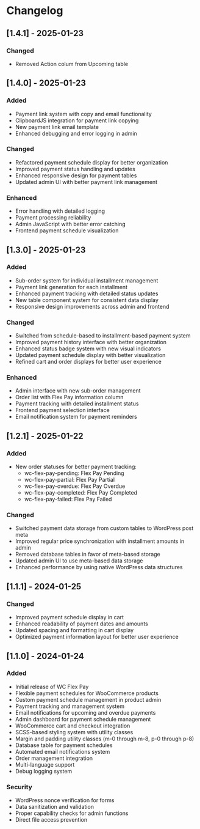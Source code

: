 # Changelog
## [1.4.1] - 2025-01-23
### Changed
- Removed Action colum from Upcoming table

## [1.4.0] - 2025-01-23
### Added
- Payment link system with copy and email functionality
- ClipboardJS integration for payment link copying
- New payment link email template
- Enhanced debugging and error logging in admin

### Changed
- Refactored payment schedule display for better organization
- Improved payment status handling and updates
- Enhanced responsive design for payment tables
- Updated admin UI with better payment link management

### Enhanced
- Error handling with detailed logging
- Payment processing reliability
- Admin JavaScript with better error catching
- Frontend payment schedule visualization

## [1.3.0] - 2025-01-23
### Added
- Sub-order system for individual installment management
- Payment link generation for each installment
- Enhanced payment tracking with detailed status updates
- New table component system for consistent data display
- Responsive design improvements across admin and frontend

### Changed
- Switched from schedule-based to installment-based payment system
- Improved payment history interface with better organization
- Enhanced status badge system with new visual indicators
- Updated payment schedule display with better visualization
- Refined cart and order displays for better user experience

### Enhanced
- Admin interface with new sub-order management
- Order list with Flex Pay information column
- Payment tracking with detailed installment status
- Frontend payment selection interface
- Email notification system for payment reminders

## [1.2.1] - 2025-01-22
### Added
- New order statuses for better payment tracking:
  - wc-flex-pay-pending: Flex Pay Pending
  - wc-flex-pay-partial: Flex Pay Partial
  - wc-flex-pay-overdue: Flex Pay Overdue
  - wc-flex-pay-completed: Flex Pay Completed
  - wc-flex-pay-failed: Flex Pay Failed

### Changed
- Switched payment data storage from custom tables to WordPress post meta
- Improved regular price synchronization with installment amounts in admin
- Removed database tables in favor of meta-based storage
- Updated admin UI to use meta-based data storage
- Enhanced performance by using native WordPress data structures

## [1.1.1] - 2024-01-25
### Changed
- Improved payment schedule display in cart
- Enhanced readability of payment dates and amounts
- Updated spacing and formatting in cart display
- Optimized payment information layout for better user experience

## [1.1.0] - 2024-01-24
### Added
- Initial release of WC Flex Pay
- Flexible payment schedules for WooCommerce products
- Custom payment schedule management in product admin
- Payment tracking and management system
- Email notifications for upcoming and overdue payments
- Admin dashboard for payment schedule management
- WooCommerce cart and checkout integration
- SCSS-based styling system with utility classes
- Margin and padding utility classes (m-0 through m-8, p-0 through p-8)
- Database table for payment schedules
- Automated email notifications system
- Order management integration
- Multi-language support
- Debug logging system

### Security
- WordPress nonce verification for forms
- Data sanitization and validation
- Proper capability checks for admin functions
- Direct file access prevention

